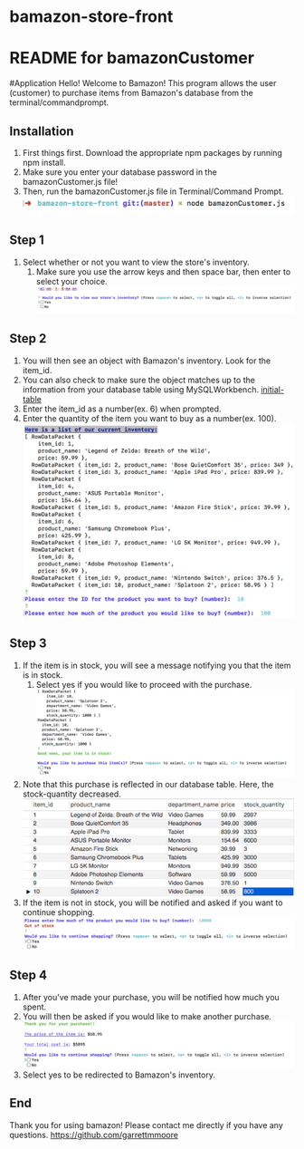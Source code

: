 # bamazon-store-front

# README for bamazonCustomer

#Application
Hello! Welcome to Bamazon! This program allows the user (customer) to purchase items from Bamazon's database
from the terminal/commandprompt.


## Installation
1. First things first. Download the appropriate npm packages by running npm install.
2. Make sure you enter your database password in the bamazonCustomer.js file!
3. Then, run the bamazonCustomer.js file in Terminal/Command Prompt.
![npm-terminal](/images/npm-terminal.png)

## Step 1
1. Select whether or not you want to view the store's inventory.
    1. Make sure you use the arrow keys and then space bar, then enter to select your choice.
    ![initial-selection](/images/initial-selection.png)

## Step 2
1. You will then see an object with Bamazon's inventory. Look for the item_id.
2. You can also check to make sure the object matches up to the information from your database table using MySQLWorkbench.
[initial-table](/images/initial-table.png)
1. Enter the item_id as a number(ex. 6) when prompted.
2. Enter the quantity of the item you want to buy as a number(ex. 100).
![view-inventory](/images/view-inventory.png)

## Step 3
1. If the item is in stock, you will see a message notifying you that the item is in stock.
    1. Select yes if you would like to proceed with the purchase.
    ![purchase](/images/purchase.png)
2. Note that this purchase is reflected in our database table. Here, the stock-quantity decreased.
![updated-table](/images/updated-table.png)
3. If the item is not in stock, you will be notified and asked if you want to continue shopping.
![no-stock](/images/no-stock.png)

## Step 4
1. After you've made your purchase, you will be notified how much you spent.
2. You will then be asked if you would like to make another purchase.
![completed-purchase](/images/completed-purchase.png)
3. Select yes to be redirected to Bamazon's inventory.

## End
Thank you for using bamazon! Please contact me directly if you have any questions.
https://github.com/garrettmmoore
